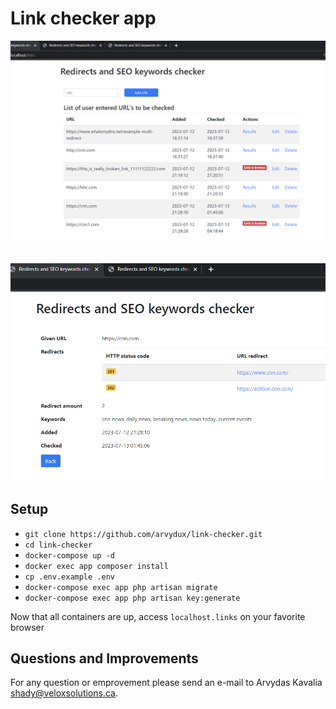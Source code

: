 # Link checker app

![alt text](Screenshot_1.png)

![alt text](Screenshot_2.png)
----------

## Setup
- `git clone https://github.com/arvydux/link-checker.git`
- `cd link-checker`
- `docker-compose up -d`
- `docker exec app composer install`
- `cp .env.example .env`
- `docker-compose exec app php artisan migrate`
- `docker-compose exec app php artisan key:generate`

Now that all containers are up, access `localhost.links` on your favorite browser

## Questions and Improvements

For any question or emprovement please send an e-mail to Arvydas Kavalia [shady@veloxsolutions.ca](mailto:arvydas.kavaliauskas83@gmail.com).
